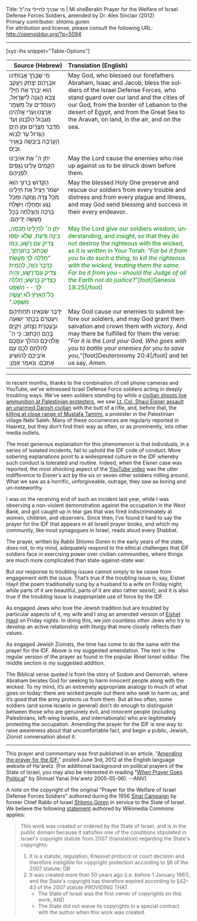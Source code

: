 <html>
<head></head>
<body>
Title: מי שברך לחיילי צה"ל | Mi sheBerakh Prayer for the Welfare of Israel Defense Forces Soldiers, amended by Dr. Alex Sinclair (2012)<br />
Primary contributor: shlomo.goren<br />
For attribution and license, please consult the following URL: <a href="http://opensiddur.org/?p=5094">http://opensiddur.org/?p=5094</a>
<p />
<hr />

[xyz-ihs snippet="Table-Options"]<table style="margin-left: auto; margin-right: auto;" class="draggable">
<thead><tr><th id="x" style="text-align: right;">Source (Hebrew)</th><th style="text-align: left;">Translation (English)</th></tr></thead>
<tbody>
<tr>
<td style="vertical-align:top;">
<div class="liturgy" lang="he">
מִי שֶׁבֵּרַךְ אֲבוֹתֵינוּ אַבְרָהָם יִצְחָק וְיַעֲקֹב 
הוּא יְבָרֵךְ אֶת חַיָּלֵי צְבָא הֲגַנָּה לְיִשְׂרָאֵל, 
הָעוֹמְדִים עַל מִשְׁמַר אַרְצֵנוּ וְעָרֵי אֱלהֵינוּ 
מִגְּבוּל הַלְּבָנוֹן וְעַד מִדְבַּר מִצְרַיִם 
וּמִן הַיָּם הַגָּדוֹל עַד לְבוֹא הָעֲרָבָה 
בַּיַּבָּשָׁה בָּאֲוִיר וּבַיָּם. 
</span></div></td>
 
<td style="vertical-align:top;"><div class="english" lang="en">
May God, who blessed our forefathers Abraham, Isaac and Jacob, 
bless the soldiers of the Israel Defense Forces, 
who stand guard over our land and the cities of our God, 
from the border of Lebanon to the desert of Egypt, 
and from the Great Sea to the Aravah, 
on land, in the air, and on the sea. 
</div></td></tr>


<tr><td style="vertical-align:top;">
<div class="liturgy" lang="he">
יִתֵּן ה׳ אֶת אוֹיְבֵינוּ הַקָּמִים עָלֵינוּ 
נִגָּפִים לִפְנֵיהֶם. 
</span></div></td>
 
<td style="vertical-align:top;"><div class="english" lang="en">
May the Lord cause the enemies who rise up against us 
to be struck down before them.
</div></td></tr>


<tr><td style="vertical-align:top;">
<div class="liturgy" lang="he">
הַקָּדוֹשׁ בָּרוּךְ הוּא יִשְׁמֹר וְיַצִּיל אֶת חַיָלֵינוּ 
מִכָּל צָרָה וְצוּקָה וּמִכָּל נֶגַע וּמַחְלָה 
וְיִשְׁלַח בְּרָכָה וְהַצְלָחָה בְּכָל מַעֲשֵׂה יְדֵיהֶם.‏
</span></div></td>
 
<td style="vertical-align:top;"><div class="english" lang="en">
May the blessed Holy One preserve and rescue our soldiers 
from every trouble and distress and from every plague and illness, 
and may God send blessing and success in their every endeavor.
</div></td></tr>


<tr><td style="vertical-align:top;"><div class="liturgy" lang="he" style="color:green;">
יִתֵּן ה׳ לְחַיָלֵינוּ חָכְמָה, בִּינָה וְדַעַת, 
שְׁלֹא יִסְפּוּ צָדִיק עִם רָשָׁע, 
כְּמוֹ שְׁכָתוּב בְּתוֹרָתֶךָ, 
”חָלִלָה לְּךָ מֵעֲשֹׂת כַּדָּבָר הַזֶּה, 
לְהָמִית צַדִּיק עִם־רָשָׁע, וְהָיָה כַצַּדִּיק כָּרָשָׁע; 
חָלִלָה לָּךְ -- הֲשֹׁפֵט כָּל־הָאָרֶץ לֹא יַעֲשֶׂה מִשְׁפָּט.“‏
</span></div></td>
 
<td style="vertical-align:top;"><div class="english" lang="en" style="color:green;">
May the Lord give our soldiers wisdom, understanding, and insight, 
so that they do not destroy the righteous with the wicked, 
as it is written in Your Torah: 
“<em>Far be it from you to do such a thing, 
to kill the righteous with the wicked, treating them the same. 
Far be it from you – should the Judge of all the Earth not do justice?</em>”[foot]Genesis 18:25[/foot]
</div></td></tr>


<tr><td style="vertical-align:top;"><div class="liturgy" lang="he">
יַדְבֵּר שׂונְאֵינוּ תַּחְתֵּיהֶם 
וִיעַטְרֵם בְּכֶתֶר יְשׁוּעָה וּבְעֲטֶרֶת נִצָּחוֹן. 
וִיקֻיַּם בָּהֶם הַכָּתוּב: 
כִּי ה׳ אֱלֹהֵיכֶם 
הַהֹלֵךְ עִמָּכֶם לְהִלָּחֵם לָכֶם עִם אֹיבֵיכֶם 
לְהוֹשִׁיעַ אֶתְכֶם: 
וְנֹאמַר אָמֵן:‏
</span></div></td>
 
<td style="vertical-align:top;"><div class="english" lang="en">
May God cause our enemies to submit before our soldiers, 
and may God grant them salvation and crown them with victory. 
And may there be fulfilled for them the verse: 
“<em>For it is the Lord your God, 
Who goes with you to battle your enemies for you 
to save you</em>,”[foot]Deuteronomy 20:4[/foot] 
and let us say, <em>Amen</em>.</div>
</div></td></tr>
</tbody></table>

<hr />

In recent months, thanks to the combination of cell phone cameras and YouTube, we’ve witnessed Israel Defense Force soldiers acting in deeply troubling ways. We’ve seen soldiers standing by while a <a href="http://www.haaretz.com/news/diplomacy-defense/watch-israeli-settler-shoots-at-palestinians-while-idf-soldiers-stand-by-1.431570">civilian shoots live ammunition at Palestinian protesters</a>, we saw <a href="http://www.haaretz.com/news/diplomacy-defense/idf-chief-dismisses-officer-who-hit-danish-activist-with-rifle-1.425082">Lt. Col. Shaul Eisner assault an unarmed Danish civilian</a> with the butt of a rifle, and, before that, the <a href="http://www.haaretz.com/print-edition/news/palestinian-dies-after-hit-by-tear-gas-canister-1.400714">killing at close range of Mustafa Tamimi</a>, a protester in the Palestinian village Nebi Saleh. Many of these occurrences are regularly reported in Haaretz, but they don’t find their way as often, or as prominently, into other media outlets.

The most generous explanation for this phenomenon is that individuals, in a series of isolated incidents, fail to uphold the IDF code of conduct. More sobering explanations point to a widespread culture in the IDF whereby such conduct is tolerated and routine. Indeed, when the Eisner case was reported, the most shocking aspect of the <a href="http://www.haaretz.com/news/diplomacy-defense/video-senior-idf-officer-beats-pro-palestinian-activist-with-rifle-1.424454">YouTube video</a> was the utter indifference to Eisner’s act by the six or seven other soldiers milling around. What we saw as a horrific, unforgiveable, outrage, they saw as boring and un-noteworthy.

I was on the receiving end of such an incident last year, while I was observing a non-violent demonstration against the occupation in the West Bank, and got caught up in tear gas that was fired indiscriminately at women, children, and observers. Since then, I’ve found it hard to say the prayer for the IDF that appears in all Israeli prayer books, and which my community, like most synagogues in Israel, reads aloud every Shabbat.

The prayer, written by Rabbi Shlomo Goren in the early years of the state, does not, to my mind, adequately respond to the ethical challenges that IDF soldiers face in exercising power over civilian communities, where things are much more complicated than state-against-state war.

But our response to troubling issues cannot simply to be cease from engagement with the issue. That’s true if the troubling issue is, say, Eishet Ḥayil (the poem traditionally sung by a husband to a wife on Friday night; while parts of it are beautiful, parts of it are also rather sexist); and it is also true if the troubling issue is inappropriate use of force by the IDF.

As engaged Jews who love the Jewish tradition but are troubled by particular aspects of it, my wife and I sing an amended version of <a href="https://opensiddur.org/2012/01/an-adaptation-of-eyshet-hayil-by-alex-and-peri-sinclair/">Eishet Ḥayil</a> on Friday nights. In doing this, we join countless other Jews who try to develop an active relationship with liturgy that more closely reflects their values.

As engaged Jewish Zionists, the time has come to do the same with the prayer for the IDF. Above is my suggested amendation. The text is the regular version of the prayer as found in the popular <em>Rinat Israel</em> siddur. The middle section is my suggested addition.

The Biblical verse quoted is from the story of Sodom and Gemorrah, where Abraham berates God for seeking to harm innocent people along with the wicked. To my mind, it’s an extremely appropriate analogy to much of what goes on today: there are wicked people out there who seek to harm us, and it’s good that the army protects us from them. But all too often, some soldiers (and some Israelis in general) don’t do enough to distinguish between those who are genuinely evil, and innocent people (including Palestinians, left-wing Israelis, and internationals) who are legitimately protesting the occupation. Amending the prayer for the IDF is one way to raise awareness about that uncomfortable fact, and begin a public, Jewish, Zionist conversation about it.

<hr />

This prayer and commentary was first published in an article, "<a href="http://www.haaretz.com/jewish-world/the-jewish-thinker/amending-the-prayer-for-the-idf-1.433981">Amending the prayer for the IDF</a>," posted June 3rd, 2012 at the English language website of Ha'aretz. [For additional background on politcal prayers of the State of Israel, you may also be interested in reading "<a href="http://www.haaretz.com/misc/article-print-page/when-prayer-goes-political-1.157916?trailingPath=2.169%2C">When Prayer Goes Political</a>" by Shmuel Yanai (Ha'aretz 2005-05-06). --ANV]

A note on the copyright of the original "Prayer for the Welfare of Israel Defense Forces Soldiers" authored during the 1956 <a href="http://en.wikipedia.org/wiki/Suez_Crisis">Sinai Campaign</a> by former Chief Rabbi of Israel <a href="http://en.wikipedia.org/wiki/Shlomo_Goren">Shlomo Goren</a> in service to the State of Israel. We believe the following <a href="http://commons.wikimedia.org/wiki/Template:PD-IsraelGov">statement</a> authored by Wikimedia Commons applies:

<blockquote>This work was created or ordered by the State of Israel, and is in the public domain because it satisfies one of the conditions stipulated in Israel's copyright statute from 2007 (translation) regarding the State's copyrights:
  <ol>
    <li>It is a statute, regulation, Knesset protocol or court decision and therefore ineligible for copyright protection according to §6 of the 2007 statute; OR</li>
    <li> It was created more than 50 years ago (i.e. before 1 January 1961), and the State's copyright has therefore expired according to §42–43 of the 2007 statute PROVIDING THAT
<ul>
    <li> The State of Israel was the first owner of copyrights on this work; AND</li>
        <li> The State did not waive its copyrights in a special contract with the author when this work was created.</li>
</ul></li></ol>
</blockquote>
</body>
</html>